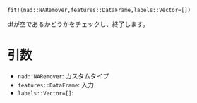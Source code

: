 ```
fit!(nad::NARemover,features::DataFrame,labels::Vector=[])
```

dfが空であるかどうかをチェックし、終了します。

# 引数

  * `nad::NARemover`: カスタムタイプ
  * `features::DataFrame`: 入力
  * `labels::Vector=[]`:
